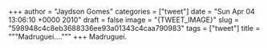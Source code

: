 
+++
author = "Jaydson Gomes"
categories = ["tweet"]
date = "Sun Apr 04 13:06:10 +0000 2010"
draft = false
image = "{TWEET_IMAGE}"
slug = "598948c4c8eb3688336ee93a01343c4caa790983"
tags = ["tweet"]
title = """Madruguei...."""
+++
Madruguei.
